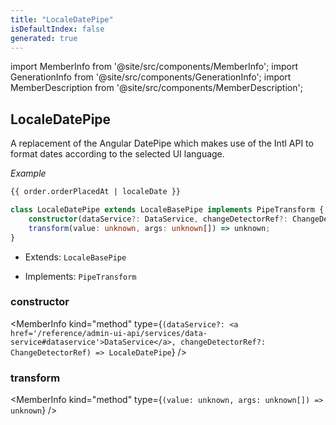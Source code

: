 ```yaml
---
title: "LocaleDatePipe"
isDefaultIndex: false
generated: true
---
```

<!-- This file was generated from the Vendure source. Do not modify. Instead, re-run the "docs:build" script -->
import MemberInfo from '@site/src/components/MemberInfo';
import GenerationInfo from '@site/src/components/GenerationInfo';
import MemberDescription from '@site/src/components/MemberDescription';


## LocaleDatePipe

<GenerationInfo sourceFile="packages/admin-ui/src/lib/core/src/shared/pipes/locale-date.pipe.ts" sourceLine="19" packageName="@vendure/admin-ui" />

A replacement of the Angular DatePipe which makes use of the Intl API
to format dates according to the selected UI language.

*Example*

```HTML
{{ order.orderPlacedAt | localeDate }}
```

```ts title="Signature"
class LocaleDatePipe extends LocaleBasePipe implements PipeTransform {
    constructor(dataService?: DataService, changeDetectorRef?: ChangeDetectorRef)
    transform(value: unknown, args: unknown[]) => unknown;
}
```
* Extends: <code>LocaleBasePipe</code>


* Implements: <code>PipeTransform</code>



<div className="members-wrapper">

### constructor

<MemberInfo kind="method" type={`(dataService?: <a href='/reference/admin-ui-api/services/data-service#dataservice'>DataService</a>, changeDetectorRef?: ChangeDetectorRef) => LocaleDatePipe`}   />


### transform

<MemberInfo kind="method" type={`(value: unknown, args: unknown[]) => unknown`}   />




</div>

